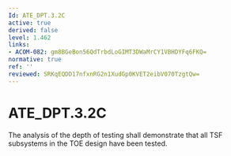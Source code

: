 ```yaml
---
Id: ATE_DPT.3.2C
active: true
derived: false
level: 1.462
links:
- ACOM-082: gm8BGeBon56QdTrbdLoGIMT3DWaMrCY1VBHDYFq6FKQ=
normative: true
ref: ''
reviewed: SRKqEQDD17nfxnRG2n1XudGp0KVET2eibV070TzgtQw=
---
```


# ATE_DPT.3.2C

The analysis of the depth of testing shall demonstrate that all TSF subsystems in the TOE design have been tested.